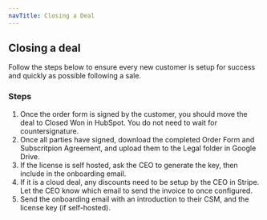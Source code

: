```yaml
---
navTitle: Closing a Deal
---
```


## Closing a deal

Follow the steps below to ensure every new customer is setup for success and quickly as possible following a sale.

### Steps

1. Once the order form is signed by the customer, you should move the deal to Closed Won in HubSpot. You do not need to wait for countersignature.
1. Once all parties have signed, download the completed Order Form and Subscritpion Agreement, and upload them to the Legal folder in Google Drive.
1. If the license is self hosted, ask the CEO to generate the key, then include in the onboarding email.
1. If it is a cloud deal, any discounts need to be setup by the CEO in Stripe. Let the CEO know which email to send the invoice to once configured.
1. Send the onboarding email with an introduction to their CSM, and the license key (if self-hosted).
